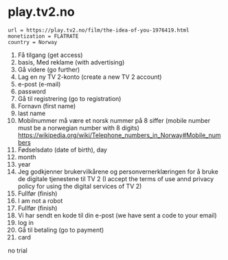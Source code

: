 # play.tv2.no

~~~
url = https://play.tv2.no/film/the-idea-of-you-1976419.html
monetization = FLATRATE
country = Norway
~~~

1. Få tilgang (get access)
2. basis, Med reklame (with advertising)
3. Gå videre (go further)
4. Lag en ny TV 2-konto (create a new TV 2 account)
5. e-post (e-mail)
6. password
7. Gå til registrering (go to registration)
8. Fornavn (first name)
9. last name
10. Mobilnummer må være et norsk nummer på 8 siffer (mobile number must be a
   norwegian number with 8 digits)
   <https://wikipedia.org/wiki/Telephone_numbers_in_Norway#Mobile_numbers>
11. Fødselsdato (date of birth), day
12. month
13. year
14. Jeg godkjenner brukervilkårene og personvernerklæringen for å bruke de
   digitale tjenestene til TV 2 (I accept the terms of use annd privacy policy
   for using the digital services of TV 2)
15. Fullfør (finish)
16. I am not a robot
17. Fullfør (finish)
18. Vi har sendt en kode til din e-post (we have sent a code to your email)
19. log in
20. Gå til betaling (go to payment)
21. card

no trial
